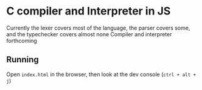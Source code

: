 # C compiler and Interpreter in JS

Currently the lexer covers most of the language, the parser covers some, and the typechecker covers almost none
Compiler and interpreter forthcoming

## Running

Open `index.html` in the browser, then look at the dev console (`ctrl + alt + j`)